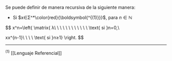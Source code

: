 Se puede definir de manera recursiva de la siguiente manera:
- Si $x∈Σ^*\color{red}{\boldsymbol{^{(1)}}}$, para $n∈ℕ$

$$
x^n=\left\{
\matrix{
λ\ \ \ \ \ \ \ \ \ \ \ \ \text{ si }n=0,\\

xx^{n-1}\ \ \ \ \text{ si }n≥1}
\right.
$$






***
$^{(1)}$ [[Lenguaje Referencial]] 